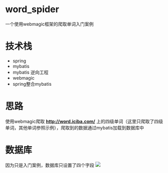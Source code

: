 # word_spider
一个使用webmagic框架的爬取单词入门案例

# 技术栈
- spring
- mybatis
- mybatis 逆向工程
- webmagic
- spring整合mybatis

# 思路
使用webmagic爬取 **http://word.iciba.com/** 上的四级单词（这里只爬取了四级单词，其他单词参照示例），爬取到的数据通过mybatis加载到数据库中

# 数据库
因为只是入门案例，数据库只设置了四个字段
![](https://exploit-typora.oss-cn-shenzhen.aliyuncs.com/img/20210903002746.png)

